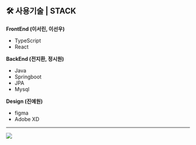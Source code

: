 ## 🛠 사용기술 | STACK
**FrontEnd (이서린, 이선우)**
* TypeScript
* React

**BackEnd (전지환, 정시원)**
* Java
* Springboot
* JPA
* Mysql

**Design (진예원)**
* figma 
* Adobe XD

***

<img src="./img/The_moment_Design.png">
